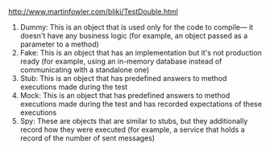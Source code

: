 http://www.martinfowler.com/bliki/TestDouble.html

1. Dummy: This is an object that is used only for the code to compile—
it doesn't have any business logic (for example, an object passed as a parameter 
to a method)
2. Fake: This is an object that has an implementation but it's not production ready 
(for example, using an in-memory database instead of communicating with a 
standalone one) 
3. Stub: This is an object that has predefined answers to method executions 
made during the test 
4. Mock: This is an object that has predefined answers to method executions 
made during the test and has recorded expectations of these executions 
5. Spy: These are objects that are similar to stubs, but they additionally 
record how  they were executed (for example, a service that holds a record 
of the number of  sent messages)
 